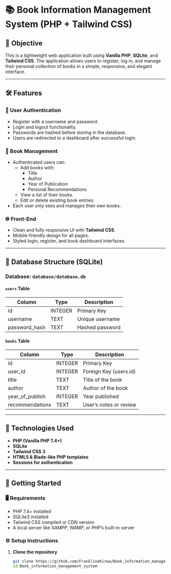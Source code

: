 
# 📚 Book Information Management System (PHP + Tailwind CSS)

## 🎯 Objective

This is a lightweight web application built using **Vanilla PHP**, **SQLite**, and **Tailwind CSS**. The application allows users to register, log in, and manage their personal collection of books in a simple, responsive, and elegant interface.

---

## 🛠 Features

### 🔐 User Authentication
- Register with a username and password.
- Login and logout functionality.
- Passwords are hashed before storing in the database.
- Users are redirected to a dashboard after successful login.

### 📘 Book Management
- Authenticated users can:
  - Add books with:
    - Title
    - Author
    - Year of Publication
    - Personal Recommendations
  - View a list of their books.
  - Edit or delete existing book entries.
- Each user only sees and manages their own books.

### 🌐 Front-End
- Clean and fully responsive UI with **Tailwind CSS**.
- Mobile-friendly design for all pages.
- Styled login, register, and book dashboard interfaces.

---

## 🧱 Database Structure (SQLite)

### Database: `database/database.db`

#### `users` Table
| Column        | Type     | Description              |
|---------------|----------|--------------------------|
| id            | INTEGER  | Primary Key              |
| username      | TEXT     | Unique username          |
| password_hash | TEXT     | Hashed password          |

#### `books` Table
| Column           | Type     | Description                      |
|------------------|----------|----------------------------------|
| id               | INTEGER  | Primary Key                      |
| user_id          | INTEGER  | Foreign Key (users.id)           |
| title            | TEXT     | Title of the book                |
| author           | TEXT     | Author of the book               |
| year_of_publish  | INTEGER  | Year published                   |
| recommendations  | TEXT     | User’s notes or review           |

---

## 🧪 Technologies Used

- **PHP (Vanilla PHP 7.4+)**
- **SQLite**
- **Tailwind CSS 3**
- **HTML5 & Blade-like PHP templates**
- **Sessions for authentication**

---

## 🚀 Getting Started

### 🖥 Requirements

- PHP 7.4+ installed
- SQLite3 installed
- Tailwind CSS compiled or CDN version
- A local server like XAMPP, WAMP, or PHP’s built-in server

### ⚙️ Setup Instructions

1. **Clone the repository**
   ```bash
   git clone https://github.com/FranklineKirwa/Book_information_management_system.git
   cd Book_information_management_system
